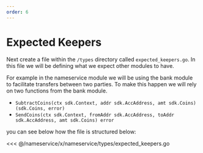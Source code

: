 ```yaml
---
order: 6
---
```


# Expected Keepers

Next create a file within the `/types` directory called `expected_keepers.go`. In this file we will be defining what we expect other modules to have.

For example in the nameservice module we will be using the bank module to facilitate transfers between two parties. To make this happen we will rely on two functions from the bank module.

- `SubtractCoins(ctx sdk.Context, addr sdk.AccAddress, amt sdk.Coins) (sdk.Coins, error)`
- `SendCoins(ctx sdk.Context, fromAddr sdk.AccAddress, toAddr sdk.AccAddress, amt sdk.Coins) error`

you can see below how the file is structured below:

<<< @/nameservice/x/nameservice/types/expected_keepers.go
